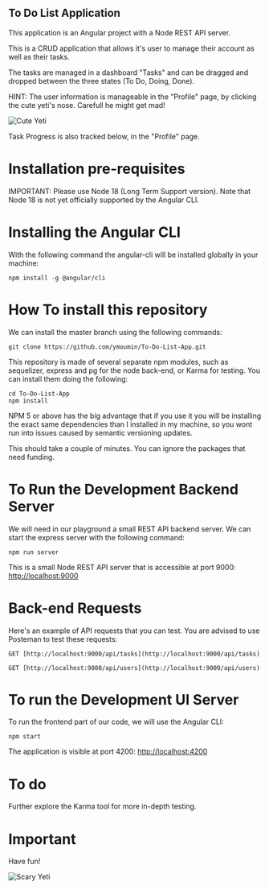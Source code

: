 
##  To Do List Application

This application is an Angular project with a Node REST API server.

This is a CRUD application that allows it's user to manage their account as well as their tasks.

The tasks are managed in a dashboard "Tasks" and can be dragged and dropped between the three states (To Do, Doing, Done).

HINT: The user information is manageable in the "Profile" page, by clicking the cute yeti's nose. Carefull he might get mad!

![Cute Yeti](https://imgur.com/a/lmYmZAN)

Task Progress is also tracked below, in the "Profile" page.


# Installation pre-requisites

IMPORTANT: Please use Node 18 (Long Term Support version). Note that Node 18 is not yet officially supported by the Angular CLI.

# Installing the Angular CLI

With the following command the angular-cli will be installed globally in your machine:

    npm install -g @angular/cli


# How To install this repository

We can install the master branch using the following commands:

    git clone https://github.com/ymoumin/To-Do-List-App.git

This repository is made of several separate npm modules, such as sequelizer, express and pg for the node back-end, or Karma for testing. You can install them doing the following:

    cd To-Do-List-App
    npm install

NPM 5 or above has the big advantage that if you use it you will be installing the exact same dependencies than I installed in my machine, so you wont run into issues caused by semantic versioning updates.

This should take a couple of minutes. You can ignore the packages that need funding.

# To Run the Development Backend Server

We will need in our playground a small REST API backend server. We can start the express server with the following command:

    npm run server

This is a small Node REST API server that is accessible at port 9000: [http://localhost:9000](http://localhost:9000)

# Back-end Requests

Here's an example of API requests that you can test. You are advised to use Posteman to test these requests:

    GET [http://localhost:9000/api/tasks](http://localhost:9000/api/tasks)

    GET [http://localhost:9000/api/users](http://localhost:9000/api/users)

# To run the Development UI Server

To run the frontend part of our code, we will use the Angular CLI:

    npm start

The application is visible at port 4200: [http://localhost:4200](http://localhost:4200)

# To do

Further explore the Karma tool for more in-depth testing.

# Important

Have fun!

![Scary Yeti](https://imgur.com/a/AOCSd9H)

